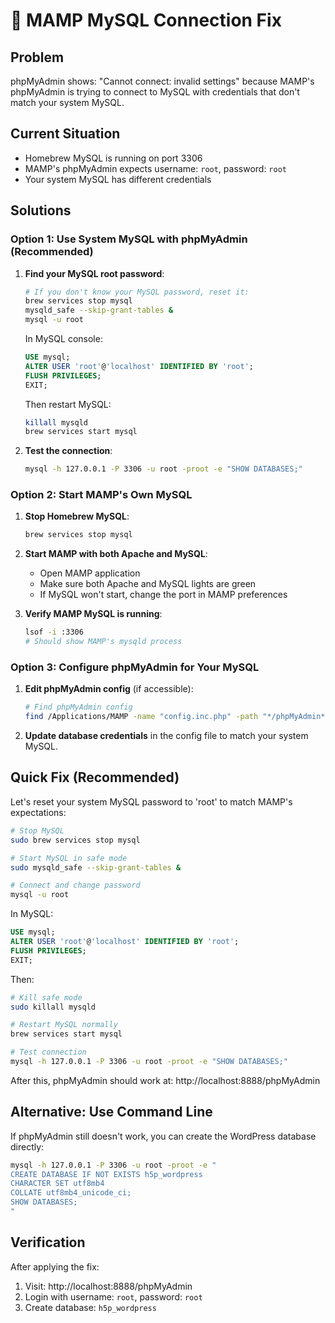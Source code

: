 # 🔧 MAMP MySQL Connection Fix

## Problem
phpMyAdmin shows: "Cannot connect: invalid settings" because MAMP's phpMyAdmin is trying to connect to MySQL with credentials that don't match your system MySQL.

## Current Situation
- Homebrew MySQL is running on port 3306
- MAMP's phpMyAdmin expects username: `root`, password: `root`
- Your system MySQL has different credentials

## Solutions

### Option 1: Use System MySQL with phpMyAdmin (Recommended)

1. **Find your MySQL root password**:
   ```bash
   # If you don't know your MySQL password, reset it:
   brew services stop mysql
   mysqld_safe --skip-grant-tables &
   mysql -u root
   ```
   
   In MySQL console:
   ```sql
   USE mysql;
   ALTER USER 'root'@'localhost' IDENTIFIED BY 'root';
   FLUSH PRIVILEGES;
   EXIT;
   ```
   
   Then restart MySQL:
   ```bash
   killall mysqld
   brew services start mysql
   ```

2. **Test the connection**:
   ```bash
   mysql -h 127.0.0.1 -P 3306 -u root -proot -e "SHOW DATABASES;"
   ```

### Option 2: Start MAMP's Own MySQL

1. **Stop Homebrew MySQL**:
   ```bash
   brew services stop mysql
   ```

2. **Start MAMP with both Apache and MySQL**:
   - Open MAMP application
   - Make sure both Apache and MySQL lights are green
   - If MySQL won't start, change the port in MAMP preferences

3. **Verify MAMP MySQL is running**:
   ```bash
   lsof -i :3306
   # Should show MAMP's mysqld process
   ```

### Option 3: Configure phpMyAdmin for Your MySQL

1. **Edit phpMyAdmin config** (if accessible):
   ```bash
   # Find phpMyAdmin config
   find /Applications/MAMP -name "config.inc.php" -path "*/phpMyAdmin*"
   ```

2. **Update database credentials** in the config file to match your system MySQL.

## Quick Fix (Recommended)

Let's reset your system MySQL password to 'root' to match MAMP's expectations:

```bash
# Stop MySQL
sudo brew services stop mysql

# Start MySQL in safe mode
sudo mysqld_safe --skip-grant-tables &

# Connect and change password
mysql -u root
```

In MySQL:
```sql
USE mysql;
ALTER USER 'root'@'localhost' IDENTIFIED BY 'root';
FLUSH PRIVILEGES;
EXIT;
```

Then:
```bash
# Kill safe mode
sudo killall mysqld

# Restart MySQL normally
brew services start mysql

# Test connection
mysql -h 127.0.0.1 -P 3306 -u root -proot -e "SHOW DATABASES;"
```

After this, phpMyAdmin should work at: http://localhost:8888/phpMyAdmin

## Alternative: Use Command Line

If phpMyAdmin still doesn't work, you can create the WordPress database directly:

```bash
mysql -h 127.0.0.1 -P 3306 -u root -proot -e "
CREATE DATABASE IF NOT EXISTS h5p_wordpress 
CHARACTER SET utf8mb4 
COLLATE utf8mb4_unicode_ci;
SHOW DATABASES;
"
```

## Verification

After applying the fix:
1. Visit: http://localhost:8888/phpMyAdmin
2. Login with username: `root`, password: `root`
3. Create database: `h5p_wordpress`
